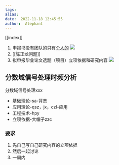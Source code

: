 ```yaml
---
tags:  
alias:  
date:  2022-11-18 12:45:55 
author:  Alephant
---
```


[[index]]

1. 申报书没有团队的只有[个人的](https://bulletin.nuist.edu.cn/2022/1116/c785a209168/page.psp)
![](https://cdn.jsdelivr.net/gh/Alephant6/PicBed/202211181246948.png)
1. [[陈正龙问题]]
2. 拟申报毕业论文选题（项目）立项依据和研究内容
![](https://cdn.jsdelivr.net/gh/Alephant6/PicBed/202211181250156.png)

## 分数域信号处理时频分析
分数域信号处理xxx
- 基础理论-sa-背景
- 应用理论-qsz，jx，czl-应用
- 工程技术-hpy
- 立项依据-大帽子zzc

### 要求
1. 先自己写自己研究内容的立项依据
2. 然后一起讨论
3. 一周内